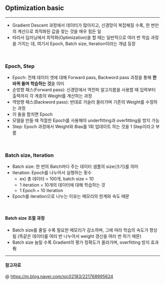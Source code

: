 ## Optimization basic 
---
- Gradient Descent 과정에서 데이터가 많아지고, 신경망이 복잡해질 수록, 한 번만의 계산으로 최적화된 값을 찾는 것을 매우 힘든 일 
- 따라서 딥러닝에서 최적화(Optimization)을 할 때는 일반적으로 여러 번 학습 과정을 거치는 데, 여기서 Epoch, Batch size, Iteration이라는 개념 등장 

<br>

### Epoch, Step 
- Epoch: 전체 데이터 셋에 대해 Forward pass, Backword pass 과정을 통해 **한 바퀴 돌며 학습하는 것**을 의미 
- 순방향 패스(Forward pass): 신경망에서 역전파 알고지름을 사용할 때 입력부터 출력까지 각 계층의 Weight를 계산하는 과정 
- 역방향 패스(Backword pass): 반대로 거슬러 올라가며 기존의 Weight를 수정하는 과정 
- 이 둘을 합치면 Epoch 
- 모델을 만들 때 적절한 Epoch를 사용해야 underfitting과 overfitting을 방지 가능 
- Step: Epoch 과정에서 Weight와 Bias를 1회 업데이트 하는 것을 1 Step이라고 부름 

<br>

### Batch size, Iteration 
- Batch size: 한 번의 Batch마다 주는 데이터 샘플의 size(크기)를 의미
- Iteration: Epoch를 나누어서 실행하는 횟수
    - ex) 총 데이터 = 100개, batch size = 10 
    - 1 iteration = 10개의 데이터에 대해 학습하는 것 
    - 1 Epoch = 10 iteration 
- Epoch를 iteration으로 나누는 이유는 메모리의 한계와 속도 때문 

<br>

#### Batch size 조절 과정 
- Batch size를 줄일 수록 필요한 메모리가 감소하며, 그에 따라 학습의 속도가 향상됨 (똑같은 데이터를 여러 번 나누어서 weight 갱신을 여러 번 하기 때문)
- Batch size 늘릴 수록 Gradient의 평가 정확도가 올라가며, overfitting 방지 효과 有

---
#### 참고자료 
@ https://m.blog.naver.com/sjc02183/221768995624